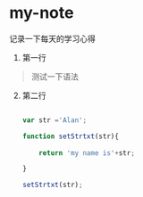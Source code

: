 # my-note
记录一下每天的学习心得

1.  第一行

  > 测试一下语法

2.  第二行

	```javascript

	var str ='Alan';

	function setStrtxt(str){
 
 	    return 'my name is'+str;

	}
	
	setStrtxt(str);
	
	```
